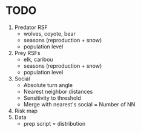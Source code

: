 # TODO

1. Predator RSF
	- wolves, coyote, bear
	- seasons (reproduction + snow)
	- population level
2. Prey RSFs
	- elk, caribou
	- seasons (reproduction + snow)
	- population level
3. Social
	- Absolute turn angle
	- Nearest neighbor distances
	- Sensitivity to threshold
	- Merge with nearest's social
	= Number of NN 
4. Risk map
5. Data
	- prep script
	= distribution
 



